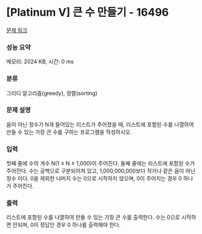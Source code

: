 # [Platinum V] 큰 수 만들기 - 16496 

[문제 링크](https://www.acmicpc.net/problem/16496) 

### 성능 요약

메모리: 2024 KB, 시간: 0 ms

### 분류

그리디 알고리즘(greedy), 정렬(sorting)

### 문제 설명

<p>음이 아닌 정수가 N개 들어있는 리스트가 주어졌을 때, 리스트에 포함된 수를 나열하여 만들 수 있는 가장 큰 수를 구하는 프로그램을 작성하시오.</p>

### 입력 

 <p>첫째 줄에 수의 개수 N(1 ≤ N ≤ 1,000)이 주어진다. 둘째 줄에는 리스트에 포함된 수가 주어진다. 수는 공백으로 구분되어져 있고, 1,000,000,000보다 작거나 같은 음이 아닌 정수 이다. 0을 제외한 나머지 수는 0으로 시작하지 않으며, 0이 주어지는 경우 0 하나가 주어진다.</p>

### 출력 

 <p>리스트에 포함된 수를 나열하여 만들 수 있는 가장 큰 수를 출력한다. 수는 0으로 시작하면 안되며, 0이 정답인 경우 0 하나를 출력해야 한다.</p>

